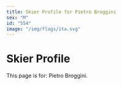 ```yaml
---
title: Skier Profile for Pietro Broggini
sex: "M"
id: "554"
image: "/img/flags/ita.svg" 
---
```


# Skier Profile

This page is for: Pietro Broggini.
    